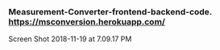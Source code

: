 ### Measurement-Converter-frontend-backend-code.      https://msconversion.herokuapp.com/
Screen Shot 2018-11-19 at 7.09.17 PM
